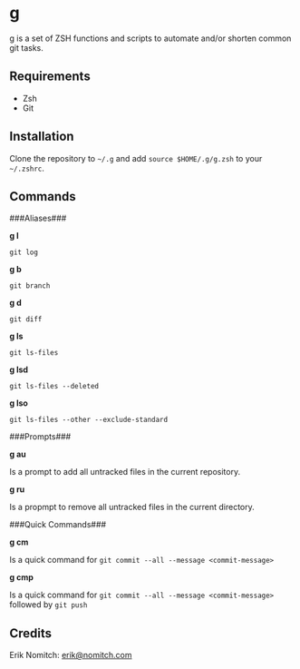 g
=
g is a set of ZSH functions and scripts to automate and/or shorten common git tasks.

Requirements
------------
* Zsh
* Git

Installation
------------
Clone the repository to `~/.g` and add `source $HOME/.g/g.zsh` to your `~/.zshrc`.

Commands
--------

###Aliases###

**g l**

`git log`

**g b**

`git branch`

**g d**

`git diff`

**g ls**

`git ls-files`

**g lsd**

`git ls-files --deleted`

**g lso**

`git ls-files --other --exclude-standard`

###Prompts###

**g au**

Is a prompt to add all untracked files in the current repository.

**g ru**

Is a propmpt to remove all untracked files in the current directory.

###Quick Commands###

**g cm <commit-message>**

Is a quick command for `git commit --all --message <commit-message>`

**g cmp <commit-message>**

Is a quick command for `git commit --all --message <commit-message>` followed by `git push`

Credits
-------
Erik Nomitch: erik@nomitch.com
